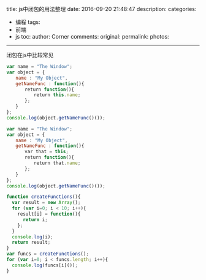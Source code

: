 title: js中闭包的用法整理
date: 2016-09-20 21:48:47
description:
categories:
- 编程
tags:
- 前端
- js
toc:
author: Corner
comments:
original:
permalink:
photos:
---
  闭包在js中比较常见
<!-- more -->



```javascript
var name = "The Window";
var object = {
　　name : "My Object",
　　getNameFunc : function(){
　　　　return function(){
　　　　　　return this.name;
　　　　};
　　}
};
console.log(object.getNameFunc()());
```



```javascript
var name = "The Window";
var object = {
　　name : "My Object",
　　getNameFunc : function(){
　　　　var that = this;
　　　　return function(){
　　　　　　return that.name;
　　　　};
　　}
};
console.log(object.getNameFunc()());
```




```javascript
function createFunctions(){
  var result = new Array();
  for (var i=0; i < 10; i++){
    result[i] = function(){
      return i;
    };
  }
  console.log(i);
  return result;
}
var funcs = createFunctions();
for (var i=0; i < funcs.length; i++){
  console.log(funcs[i]());
}
```





